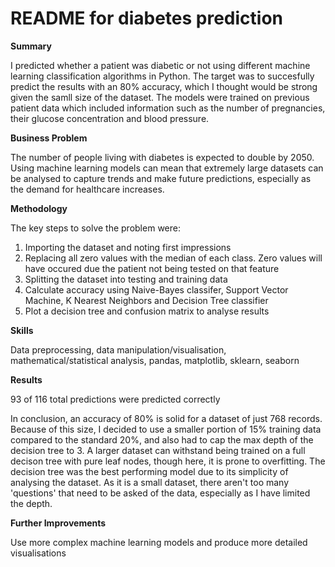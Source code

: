 # README for diabetes prediction

**Summary**

I predicted whether a patient was diabetic or not using different machine learning classification algorithms in Python. The target was to succesfully predict the results with an 80% accuracy, which I thought would be strong given the samll size of the dataset. The models were trained on previous patient data which included information such as the number of pregnancies, their glucose concentration and blood pressure. 

**Business Problem**

The number of people living with diabetes is expected to double by 2050.  Using machine learning models can mean that extremely large datasets can be analysed to capture trends and make future predictions, especially as the demand for healthcare increases.

**Methodology**

The key steps to solve the problem were:

1) Importing the dataset and noting first impressions
2) Replacing all zero values with the median of each class. Zero values will have occured due the patient not being tested on that feature
3) Splitting the dataset into testing and training data
4) Calculate accuracy using Naive-Bayes classifer, Support Vector Machine, K Nearest Neighbors and Decision Tree classifier
5) Plot a decision tree and confusion matrix to analyse results

**Skills**

Data preprocessing, data manipulation/visualisation, mathematical/statistical analysis, pandas, matplotlib, sklearn, seaborn

**Results**

93 of 116 total predictions were predicted correctly

In conclusion, an accuracy of 80% is solid for a dataset of just 768 records. Because of this size, I decided to use a smaller portion of 15% training data compared to the standard 20%, and also had to cap the max depth of the decision tree to 3. A larger dataset can withstand being trained on a full decison tree with pure leaf nodes, though here, it is prone to overfitting. The decision tree was the best performing model due to its simplicity of analysing the dataset. As it is a small dataset, there aren't too many 'questions' that need to be asked of the data, especially as I have limited the depth.

**Further Improvements**

Use more complex machine learning models and produce more detailed visualisations
